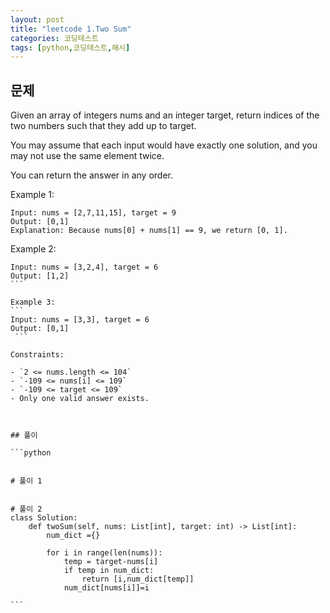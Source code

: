 ```yaml
---
layout: post
title: "leetcode 1.Two Sum"
categories: 코딩테스트
tags: [python,코딩테스트,해시]
---
```


## 문제
Given an array of integers nums and an integer target, return indices of the two numbers such that they add up to target.

You may assume that each input would have exactly one solution, and you may not use the same element twice.

You can return the answer in any order.

Example 1:
```
Input: nums = [2,7,11,15], target = 9
Output: [0,1]
Explanation: Because nums[0] + nums[1] == 9, we return [0, 1].
```

Example 2:
````
Input: nums = [3,2,4], target = 6
Output: [1,2]
```

Example 3:
```
Input: nums = [3,3], target = 6
Output: [0,1]
 ```

Constraints:

- `2 <= nums.length <= 104`
- `-109 <= nums[i] <= 109`
- `-109 <= target <= 109`
- Only one valid answer exists.
 


## 풀이

```python


# 풀이 1


# 풀이 2
class Solution:
    def twoSum(self, nums: List[int], target: int) -> List[int]:
        num_dict ={}
        
        for i in range(len(nums)):
            temp = target-nums[i]
            if temp in num_dict:
                return [i,num_dict[temp]]
            num_dict[nums[i]]=i

```
